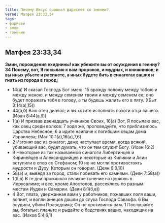 ```yaml
---
title: Почему Иисус сравнил фарисеев со змеями?
verse: Матфея 23:33,34
tags: 
- фарисеи
- змеи
- гонение
---
```


## Матфея 23:33,34

**Змии, порождения ехиднины! как убежите вы от осуждения в геенну? 34 Посему, вот, Я посылаю к вам пророков, и мудрых, и книжников; и вы иных убьете и распнете, а иных будете бить в синагогах ваших и гнать из города в город;**

- 14(а) И сказал Господь Бог змею: 15 вражду положу между тобою и между женою, и между семенем твоим и между семенем ее; оно будет поражать тебя в голову, а ты будешь жалить его в пяту. ((Быт 3:14(а),15))
- 44(а,б) Ваш отец диавол; и вы хотите исполнять похоти отца вашего. (Иоан 8:44(а,б))
- 1(а) И призвав двенадцать учеников Своих, 16(а) Вот, Я посылаю вас, как овец среди волков: 7 ходя же, проповедуйте, что приблизилось Царство Небесное; 6 а идите наипаче к погибшим овцам дома Израилева; (Мат 10:1(а),16(а),7,6)
- 2 Изгонят вас из синагог; даже наступает время, когда всякий, убивающий вас, будет думать, что он тем служит Богу. (Иоан 16:2)
- 9 Некоторые из так называемой синагоги Либертинцев и Киринейцев и Александрийцев и некоторые из Киликии и Асии вступили в спор со Стефаном; 10 но не могли противостоять мудрости и Духу, Которым он говорил. (Деян 6:9,10)
- 58(а) и, выведя за город, стали побивать его камнями. (Деян 7:58(а))
- 1(б,в) В те дни произошло великое гонение на церковь в Иерусалиме; и все, кроме Апостолов, рассеялись по разным местам Иудеи и Самарии. (Деян 8:1(б,в))
- 4 Вот, плата, удержанная вами у работников, пожавших поля ваши, вопиет, и вопли жнецов дошли до слуха Господа Саваофа. 6 Вы осудили, убили Праведника; Он не противился вам. 1 Послушайте вы, богатые: плачьте и рыдайте о бедствиях ваших, находящих на вас. (Иаков 5:4,6,1)